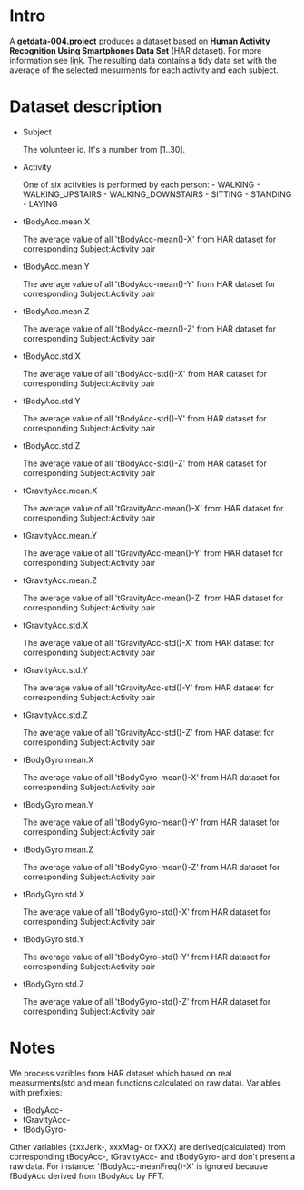 Intro
=====================

A **getdata-004.project** produces a dataset based on **Human Activity Recognition Using Smartphones Data Set** (HAR dataset). For more information see [link]( http://archive.ics.uci.edu/ml/datasets/Human+Activity+Recognition+Using+Smartphones). The resulting data contains a tidy data set with the average of the selected mesurments for each activity and each subject. 

Dataset description
=====================

- Subject

    The volunteer id. It's a number from [1..30].

- Activity

    One of six activities is performed by each person:
      - WALKING
      - WALKING_UPSTAIRS
      - WALKING_DOWNSTAIRS
      - SITTING
      - STANDING
      - LAYING 

- tBodyAcc.mean.X
 
    The average value of all 'tBodyAcc-mean()-X' from HAR dataset for corresponding Subject:Activity pair

- tBodyAcc.mean.Y 
  
    The average value of all 'tBodyAcc-mean()-Y' from HAR dataset for corresponding Subject:Activity pair

- tBodyAcc.mean.Z 
 
    The average value of all 'tBodyAcc-mean()-Z' from HAR dataset for corresponding Subject:Activity pair

- tBodyAcc.std.X 
 
    The average value of all 'tBodyAcc-std()-X' from HAR dataset for corresponding Subject:Activity pair

- tBodyAcc.std.Y 
 
    The average value of all 'tBodyAcc-std()-Y' from HAR dataset for corresponding Subject:Activity pair

- tBodyAcc.std.Z 
 
    The average value of all 'tBodyAcc-std()-Z' from HAR dataset for corresponding Subject:Activity pair

- tGravityAcc.mean.X 
 
    The average value of all 'tGravityAcc-mean()-X' from HAR dataset for corresponding Subject:Activity pair

- tGravityAcc.mean.Y 
 
    The average value of all 'tGravityAcc-mean()-Y' from HAR dataset for corresponding Subject:Activity pair

- tGravityAcc.mean.Z 
 
    The average value of all 'tGravityAcc-mean()-Z' from HAR dataset for corresponding Subject:Activity pair

- tGravityAcc.std.X 
 
    The average value of all 'tGravityAcc-std()-X' from HAR dataset for corresponding Subject:Activity pair

- tGravityAcc.std.Y 
 
    The average value of all 'tGravityAcc-std()-Y' from HAR dataset for corresponding Subject:Activity pair

- tGravityAcc.std.Z 
 
    The average value of all 'tGravityAcc-std()-Z' from HAR dataset for corresponding Subject:Activity pair

- tBodyGyro.mean.X 
 
    The average value of all 'tBodyGyro-mean()-X' from HAR dataset for corresponding Subject:Activity pair

- tBodyGyro.mean.Y 
 
    The average value of all 'tBodyGyro-mean()-Y' from HAR dataset for corresponding Subject:Activity pair

- tBodyGyro.mean.Z 
 
    The average value of all 'tBodyGyro-mean()-Z' from HAR dataset for corresponding Subject:Activity pair

- tBodyGyro.std.X 
 
    The average value of all 'tBodyGyro-std()-X' from HAR dataset for corresponding Subject:Activity pair

- tBodyGyro.std.Y 
 
    The average value of all 'tBodyGyro-std()-Y' from HAR dataset for corresponding Subject:Activity pair

- tBodyGyro.std.Z
 
    The average value of all 'tBodyGyro-std()-Z' from HAR dataset for corresponding Subject:Activity pair

Notes
=====================
We process varibles from HAR dataset which based on real measurments(std and mean functions calculated on raw data). Variables with prefixies:
- tBodyAcc-
- tGravityAcc- 
- tBodyGyro- 

Other variables (xxxJerk-, xxxMag- or fXXX) are derived(calculated) from corresponding tBodyAcc-, tGravityAcc- and tBodyGyro- and don't present a raw data. For instance: 'fBodyAcc-meanFreq()-X' is ignored because fBodyAcc derived from tBodyAcc by FFT.
